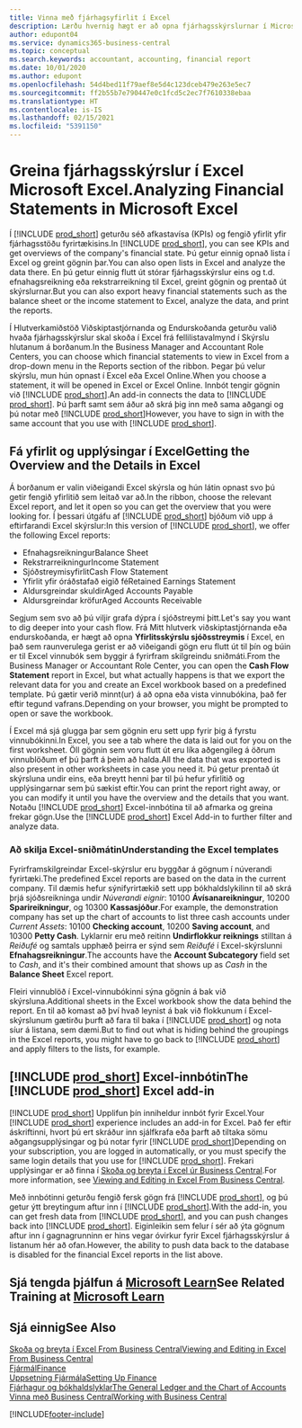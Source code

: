 ```yaml
---
title: Vinna með fjárhagsyfirlit í Excel
description: Lærðu hvernig hægt er að opna fjárhagsskýrslurnar í Microsoft Excel frá Business Central til að fá betri greiningar.
author: edupont04
ms.service: dynamics365-business-central
ms.topic: conceptual
ms.search.keywords: accountant, accounting, financial report
ms.date: 10/01/2020
ms.author: edupont
ms.openlocfilehash: 54d4bed11f79aef8e5d4c123dceb479e263e5ec7
ms.sourcegitcommit: ff2b55b7e790447e0c1fcd5c2ec7f7610338ebaa
ms.translationtype: HT
ms.contentlocale: is-IS
ms.lasthandoff: 02/15/2021
ms.locfileid: "5391150"
---
```

# <a name="analyzing-financial-statements-in-microsoft-excel"></a><span data-ttu-id="05277-103">Greina fjárhagsskýrslur í Excel Microsoft Excel.</span><span class="sxs-lookup"><span data-stu-id="05277-103">Analyzing Financial Statements in Microsoft Excel</span></span>

<span data-ttu-id="05277-104">Í [!INCLUDE [prod_short](includes/prod_short.md)] geturðu séð afkastavísa (KPIs) og fengið yfirlit yfir fjárhagsstöðu fyrirtækisins.</span><span class="sxs-lookup"><span data-stu-id="05277-104">In [!INCLUDE [prod_short](includes/prod_short.md)], you can see KPIs and get overviews of the company's financial state.</span></span> <span data-ttu-id="05277-105">Þú getur einnig opnað lista í Excel og greint gögnin þar.</span><span class="sxs-lookup"><span data-stu-id="05277-105">You can also open lists in Excel and analyze the data there.</span></span> <span data-ttu-id="05277-106">En þú getur einnig flutt út stórar fjárhagsskýrslur eins og t.d. efnahagsreikning eða rekstrarreikning til Excel, greint gögnin og prentað út skýrslurnar.</span><span class="sxs-lookup"><span data-stu-id="05277-106">But you can also export heavy financial statements such as the balance sheet or the income statement to Excel, analyze the data, and print the reports.</span></span>  

<span data-ttu-id="05277-107">Í Hlutverkamiðstöð Viðskiptastjórnanda og Endurskoðanda geturðu valið hvaða fjárhagsskýrslur skal skoða í Excel frá fellilistavalmynd í Skýrslu hlutanum á borðanum.</span><span class="sxs-lookup"><span data-stu-id="05277-107">In the Business Manager and Accountant Role Centers, you can choose which financial statements to view in Excel from a drop-down menu in the Reports section of the ribbon.</span></span> <span data-ttu-id="05277-108">Þegar þú velur skýrslu, mun hún opnast í Excel eða Excel Online.</span><span class="sxs-lookup"><span data-stu-id="05277-108">When you choose a statement, it will be opened in Excel or Excel Online.</span></span> <span data-ttu-id="05277-109">Innbót tengir gögnin við [!INCLUDE [prod_short](includes/prod_short.md)].</span><span class="sxs-lookup"><span data-stu-id="05277-109">An add-in connects the data to [!INCLUDE [prod_short](includes/prod_short.md)].</span></span> <span data-ttu-id="05277-110">Þú þarft samt sem áður að skrá þig inn með sama aðgangi og þú notar með [!INCLUDE [prod_short](includes/prod_short.md)]</span><span class="sxs-lookup"><span data-stu-id="05277-110">However, you have to sign in with the same account that you use with [!INCLUDE [prod_short](includes/prod_short.md)].</span></span>  

## <a name="getting-the-overview-and-the-details-in-excel"></a><span data-ttu-id="05277-111">Fá yfirlit og upplýsingar í Excel</span><span class="sxs-lookup"><span data-stu-id="05277-111">Getting the Overview and the Details in Excel</span></span>

<span data-ttu-id="05277-112">Á borðanum er valin viðeigandi Excel skýrsla og hún látin opnast svo þú getir fengið yfirlitið sem leitað var að.</span><span class="sxs-lookup"><span data-stu-id="05277-112">In the ribbon, choose the relevant Excel report, and let it open so you can get the overview that you were looking for.</span></span> <span data-ttu-id="05277-113">Í þessari útgáfu af [!INCLUDE [prod_short](includes/prod_short.md)] bjóðum við upp á eftirfarandi Excel skýrslur:</span><span class="sxs-lookup"><span data-stu-id="05277-113">In this version of [!INCLUDE [prod_short](includes/prod_short.md)], we offer the following Excel reports:</span></span>

- <span data-ttu-id="05277-114">Efnahagsreikningur</span><span class="sxs-lookup"><span data-stu-id="05277-114">Balance Sheet</span></span>  
- <span data-ttu-id="05277-115">Rekstrarreikningur</span><span class="sxs-lookup"><span data-stu-id="05277-115">Income Statement</span></span>  
- <span data-ttu-id="05277-116">Sjóðstreymisyfirlit</span><span class="sxs-lookup"><span data-stu-id="05277-116">Cash Flow Statement</span></span>  
- <span data-ttu-id="05277-117">Yfirlit yfir óráðstafað eigið fé</span><span class="sxs-lookup"><span data-stu-id="05277-117">Retained Earnings Statement</span></span>  
- <span data-ttu-id="05277-118">Aldursgreindar skuldir</span><span class="sxs-lookup"><span data-stu-id="05277-118">Aged Accounts Payable</span></span>  
- <span data-ttu-id="05277-119">Aldursgreindar kröfur</span><span class="sxs-lookup"><span data-stu-id="05277-119">Aged Accounts Receivable</span></span>  

<span data-ttu-id="05277-120">Segjum sem svo að þú viljir grafa dýpra í sjóðstreymi þitt.</span><span class="sxs-lookup"><span data-stu-id="05277-120">Let's say you want to dig deeper into your cash flow.</span></span> <span data-ttu-id="05277-121">Frá Mitt hlutverk viðskiptastjórnanda eða endurskoðanda, er hægt að opna **Yfirlitsskýrslu sjóðsstreymis** í Excel, en það sem raunverulega gerist er að viðeigandi gögn eru flutt út til þín og búin er til Excel vinnubók sem byggir á fyrirfram skilgreindu sniðmáti.</span><span class="sxs-lookup"><span data-stu-id="05277-121">From the Business Manager or Accountant Role Center, you can open the **Cash Flow Statement** report in Excel, but what actually happens is that we export the relevant data for you and create an Excel workbook based on a predefined template.</span></span> <span data-ttu-id="05277-122">Þú gætir verið minnt(ur) á að opna eða vista vinnubókina, það fer eftir tegund vafrans.</span><span class="sxs-lookup"><span data-stu-id="05277-122">Depending on your browser, you might be prompted to open or save the workbook.</span></span>  

<span data-ttu-id="05277-123">Í Excel má sjá glugga þar sem gögnin eru sett upp fyrir þig á fyrstu vinnubókinni.</span><span class="sxs-lookup"><span data-stu-id="05277-123">In Excel, you see a tab where the data is laid out for you on the first worksheet.</span></span> <span data-ttu-id="05277-124">Öll gögnin sem voru flutt út eru líka aðgengileg á öðrum vinnublöðum ef þú þarft á þeim að halda.</span><span class="sxs-lookup"><span data-stu-id="05277-124">All the data that was exported is also present in other worksheets in case you need it.</span></span> <span data-ttu-id="05277-125">Þú getur prentað út skýrsluna undir eins, eða breytt henni þar til þú hefur yfirlitið og upplýsingarnar sem þú sækist eftir.</span><span class="sxs-lookup"><span data-stu-id="05277-125">You can print the report right away, or you can modify it until you have the overview and the details that you want.</span></span> <span data-ttu-id="05277-126">Notaðu [!INCLUDE [prod_short](includes/prod_short.md)] Excel-innbótina til að afmarka og greina frekar gögn.</span><span class="sxs-lookup"><span data-stu-id="05277-126">Use the [!INCLUDE [prod_short](includes/prod_short.md)] Excel Add-in to further filter and analyze data.</span></span>  

### <a name="understanding-the-excel-templates"></a><span data-ttu-id="05277-127">Að skilja Excel-sniðmátin</span><span class="sxs-lookup"><span data-stu-id="05277-127">Understanding the Excel templates</span></span>

<span data-ttu-id="05277-128">Fyrirframskilgreindar Excel-skýrslur eru byggðar á gögnum í núverandi fyrirtæki.</span><span class="sxs-lookup"><span data-stu-id="05277-128">The predefined Excel reports are based on the data in the current company.</span></span> <span data-ttu-id="05277-129">Til dæmis hefur sýnifyrirtækið sett upp bókhaldslykilinn til að skrá þrjá sjóðsreikninga undir *Núverandi eignir*: 10100 **Ávísanareikningur**, 10200 **Sparireikningur**, og 10300 **Kassasjóður**.</span><span class="sxs-lookup"><span data-stu-id="05277-129">For example, the demonstration company has set up the chart of accounts to list three cash accounts under *Current Assets*: 10100 **Checking account**, 10200 **Saving account**, and 10300 **Petty Cash**.</span></span> <span data-ttu-id="05277-130">Lyklarnir eru með reitinn **Undirflokkur reiknings** stilltan á *Reiðufé* og samtals upphæð þeirra er sýnd sem *Reiðufé* í Excel-skýrslunni **Efnahagsreikningur**.</span><span class="sxs-lookup"><span data-stu-id="05277-130">The accounts have the **Account Subcategory** field set to *Cash*, and it's their combined amount that shows up as *Cash* in the **Balance Sheet** Excel report.</span></span>  

<span data-ttu-id="05277-131">Fleiri vinnublöð í Excel-vinnubókinni sýna gögnin á bak við skýrsluna.</span><span class="sxs-lookup"><span data-stu-id="05277-131">Additional sheets in the Excel workbook show the data behind the report.</span></span> <span data-ttu-id="05277-132">En til að komast að því hvað leynist á bak við flokkunum í Excel-skýrslunum gætirðu þurft að fara til baka í [!INCLUDE [prod_short](includes/prod_short.md)] og nota síur á listana, sem dæmi.</span><span class="sxs-lookup"><span data-stu-id="05277-132">But to find out what is hiding behind the groupings in the Excel reports, you might have to go back to [!INCLUDE [prod_short](includes/prod_short.md)] and apply filters to the lists, for example.</span></span>  

## <a name="the-prod_short-excel-add-in"></a><span data-ttu-id="05277-133">[!INCLUDE [prod_short](includes/prod_short.md)] Excel-innbótin</span><span class="sxs-lookup"><span data-stu-id="05277-133">The [!INCLUDE [prod_short](includes/prod_short.md)] Excel add-in</span></span>

<span data-ttu-id="05277-134">[!INCLUDE [prod_short](includes/prod_short.md)] Upplifun þín inniheldur innbót fyrir Excel.</span><span class="sxs-lookup"><span data-stu-id="05277-134">Your [!INCLUDE [prod_short](includes/prod_short.md)] experience includes an add-in for Excel.</span></span> <span data-ttu-id="05277-135">Það fer eftir áskriftinni, hvort þú ert skráður inn sjálfkrafa eða þarft að tiltaka sömu aðgangsupplýsingar og þú notar fyrir [!INCLUDE [prod_short](includes/prod_short.md)]</span><span class="sxs-lookup"><span data-stu-id="05277-135">Depending on your subscription, you are logged in automatically, or you must specify the same login details that you use for [!INCLUDE [prod_short](includes/prod_short.md)].</span></span> <span data-ttu-id="05277-136">Frekari upplýsingar er að finna í [Skoða og breyta í Excel úr Business Central](across-work-with-excel.md).</span><span class="sxs-lookup"><span data-stu-id="05277-136">For more information, see [Viewing and Editing in Excel From Business Central](across-work-with-excel.md).</span></span>  

<span data-ttu-id="05277-137">Með innbótinni geturðu fengið fersk gögn frá [!INCLUDE [prod_short](includes/prod_short.md)], og þú getur ýtt breytingum aftur inn í [!INCLUDE [prod_short](includes/prod_short.md)].</span><span class="sxs-lookup"><span data-stu-id="05277-137">With the add-in, you can get fresh data from [!INCLUDE [prod_short](includes/prod_short.md)], and you can push changes back into [!INCLUDE [prod_short](includes/prod_short.md)].</span></span> <span data-ttu-id="05277-138">Eiginleikin sem felur í sér að ýta gögnum aftur inn í gagnagrunninn er hins vegar óvirkur fyrir Excel fjárhagsskýrslur á listanum hér að ofan.</span><span class="sxs-lookup"><span data-stu-id="05277-138">However, the ability to push data back to the database is disabled for the financial Excel reports in the list above.</span></span>  

## <a name="see-related-training-at-microsoft-learn"></a><span data-ttu-id="05277-139">Sjá tengda þjálfun á [Microsoft Learn](/learn/modules/configure-powerbi-excel-dynamics-365-business-central/index)</span><span class="sxs-lookup"><span data-stu-id="05277-139">See Related Training at [Microsoft Learn](/learn/modules/configure-powerbi-excel-dynamics-365-business-central/index)</span></span>

## <a name="see-also"></a><span data-ttu-id="05277-140">Sjá einnig</span><span class="sxs-lookup"><span data-stu-id="05277-140">See Also</span></span>

[<span data-ttu-id="05277-141">Skoða og breyta í Excel From Business Central</span><span class="sxs-lookup"><span data-stu-id="05277-141">Viewing and Editing in Excel From Business Central</span></span>](across-work-with-excel.md)  
[<span data-ttu-id="05277-142">Fjármál</span><span class="sxs-lookup"><span data-stu-id="05277-142">Finance</span></span>](finance.md)  
[<span data-ttu-id="05277-143">Uppsetning Fjármála</span><span class="sxs-lookup"><span data-stu-id="05277-143">Setting Up Finance</span></span>](finance-setup-finance.md)  
[<span data-ttu-id="05277-144">Fjárhagur og bókhaldslyklar</span><span class="sxs-lookup"><span data-stu-id="05277-144">The General Ledger and the Chart of Accounts</span></span>](finance-general-ledger.md)  
[<span data-ttu-id="05277-145">Vinna með Business Central</span><span class="sxs-lookup"><span data-stu-id="05277-145">Working with Business Central</span></span>](ui-work-product.md)  


[!INCLUDE[footer-include](includes/footer-banner.md)]